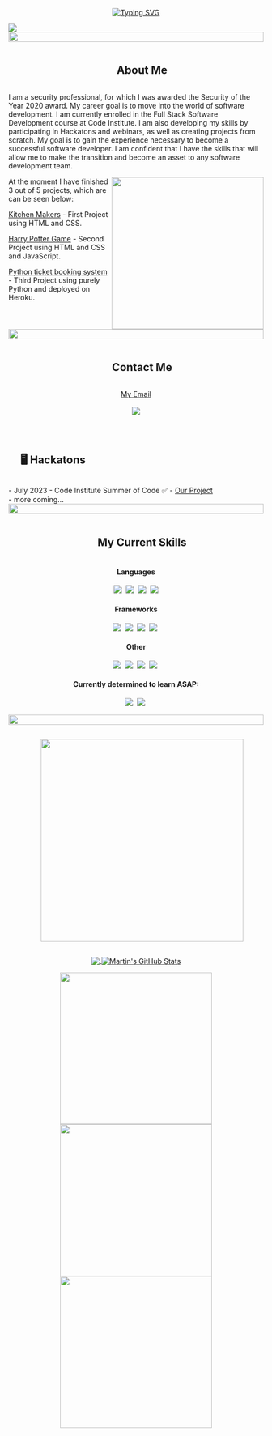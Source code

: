 <p align="center"><a href="https://git.io/typing-svg"><img src="https://readme-typing-svg.demolab.com?font=Fira+Code&weight=500&size=40&duration=2500&pause=50&center=true&vCenter=true&multiline=true&repeat=true&width=750&height=200&lines=Hello+World;I'm+Jarek;an+Aspiring+Software+Developer" alt="Typing SVG" /></a></p>

![](https://komarev.com/ghpvc/?username=JarekB-dev&color=green)
<img src="https://i.imgur.com/dBaSKWF.gif" height="20" width="100%">

<div align="center" id="user-content-toc">
  <ul>
    <summary><h2 style="display: inline-block;">About Me</h2></summary>
  </ul>
</div>

<p align="left">I am a security professional, for which I was awarded the Security of the Year 2020 award. My career goal is to move into the world of software development. I am currently enrolled in the Full Stack Software Development course at Code Institute. I am also developing my skills by participating in Hackatons and webinars, as well as creating projects from scratch. My goal is to gain the experience necessary to become a successful software developer. I am confident that I have the skills that will allow me to make the transition and become an asset to any software development team. 
</p>

<img align="right" width=300 src="https://media3.giphy.com/media/v1.Y2lkPTc5MGI3NjExemtldTBucDkzeG12MjBzYXV0aXM0YXZ1eDFvZ3d5dG1pcDY1cDF3OCZlcD12MV9naWZzX3NlYXJjaCZjdD1n/iIqmM5tTjmpOB9mpbn/giphy.gif" />

<p align="left">At the moment I have finished 3 out of 5 projects, which are can be seen below:</p>
<p><a href="https://jarekb-dev.github.io/KitchenMakers/">Kitchen Makers</a>
- First Project using HTML and CSS.</p>
<p><a href="https://jarekb-dev.github.io/Harry-Potter/">Harry Potter Game</a>
- Second Project using HTML and CSS and JavaScript.</p>
<p><a href="https://byron-air-b087f2b64028.herokuapp.com/">Python ticket booking system</a>
- Third Project using purely Python and deployed on Heroku.</p>
<br>
<img src="https://i.imgur.com/dBaSKWF.gif" height="20" width="100%">

<div align="center" id="user-content-toc">
  <ul>
    <summary><h2 style="display: inline-block;">Contact Me</h2></summary>
  </ul>
</div>

<p align="center">
  <a href="mailto:jerrybonq@gmail.com.com">My Email</a>
  <br/><br/>
  <a href="https://www.linkedin.com/in/jaroslaw-bonk/">
    <img src="https://img.shields.io/badge/linkedin-%230077B5.svg?&style=for-the-badge&logo=linkedin&logoColor=white" />
  </a>
</p>

<br>

<div id="user-content-toc">
  <ul>
    <summary><h2 style="display: inline-block;">🖥 Hackatons</h2></summary>
  </ul>
</div>
- July 2023 - Code Institute Summer of Code ✅ - <a href="https://aqua-la-vista.netlify.app/">Our Project</a><br>
- more coming...

<img src="https://i.imgur.com/dBaSKWF.gif" height="20" width="100%">

<div align="center" id="user-content-toc">
  <ul>
    <summary><h2 style="display: inline-block;">My Current Skills</h2></summary>
  </ul>
</div>

<h4 align="center">
  Languages
</h4> 

<p align="center">
  <img src="https://img.shields.io/badge/CSS3-1572B6?style=for-the-badge&logo=css3&logoColor=white" />&nbsp;
  <img src="https://img.shields.io/badge/HTML5-E34F26?style=for-the-badge&logo=html5&logoColor=white" />&nbsp;
  <img src="https://img.shields.io/badge/JavaScript-323330?style=for-the-badge&logo=javascript&logoColor=F7DF1E" />&nbsp;
  <img src="https://img.shields.io/badge/Python-FFD43B?style=for-the-badge&logo=python&logoColor=blue" />
</p>

<h4 align="center">
  Frameworks
</h4> 

<p align="center">
  <img src="https://img.shields.io/badge/React-20232A?style=for-the-badge&logo=react&logoColor=61DAFB" />&nbsp;
  <img src="https://img.shields.io/badge/Bootstrap-563D7C?style=for-the-badge&logo=bootstrap&logoColor=white" />&nbsp;
  <img src="https://img.shields.io/badge/Django-092E20?style=for-the-badge&logo=django&logoColor=green" />&nbsp;
  <img src="https://img.shields.io/badge/jQuery-0769AD?style=for-the-badge&logo=jquery&logoColor=white" />&nbsp;
</p>

<h4 align="center">
  Other
</h4> 

<p align="center">
  <img src="https://img.shields.io/badge/Netlify-00C7B7?style=for-the-badge&logo=netlify&logoColor=white" />&nbsp;
  <img src="https://img.shields.io/badge/Heroku-430098?style=for-the-badge&logo=heroku&logoColor=white" />&nbsp;
  <img src="https://img.shields.io/badge/Google_Cloud-4285F4?style=for-the-badge&logo=google-cloud&logoColor=white" />&nbsp;
  <img src="https://img.shields.io/badge/GIT-E44C30?style=for-the-badge&logo=git&logoColor=white" />&nbsp;
</p>

<h4 align="center">
  Currently determined to learn ASAP:
</h4> 

<p align="center">
  <img src="https://img.shields.io/badge/Tailwind_CSS-38B2AC?style=for-the-badge&logo=tailwind-css&logoColor=white" />&nbsp;
  <img src="https://img.shields.io/badge/Material--UI-0081CB?style=for-the-badge&logo=material-ui&logoColor=white" />&nbsp;
</p>


<img src="https://i.imgur.com/dBaSKWF.gif" height="20" width="100%">

<div align="center" id="user-content-toc">
  <ul>
    <summary><p style="display: inline-block"><img src="https://media.giphy.com/media/WUlplcMpOCEmTGBtBW/giphy.gif" width="400"></p></summary>
  </ul>
</div>

<p align="center">
<a href="https://github.com/JarekB-dev/JarekB-dev">
  <img align="center" src="https://github-readme-stats.vercel.app/api/top-langs/?username=JarekB-dev&hide=java,html,tex&title_color=ffffff&text_color=c9cacc&icon_color=2bbc8a&bg_color=1d1f21&langs_count=3" />
</a>
<a href="https://github.com/JarekB-dev/JarekB-dev">
  <img align="center" src="https://github-readme-stats.vercel.app/api?username=JarekB-dev&show_icons=true&line_height=27&count_private=true&title_color=ffffff&text_color=c9cacc&icon_color=2bbc8a&bg_color=1d1f21" alt="Martin's GitHub Stats" />
</a>
</p>
<p align="center">
<a href="https://github.com/JarekB-dev/KitchenMakers">
  <img align="center" width=300 src="https://github-readme-stats.vercel.app/api/pin/?username=JarekB-dev&repo=kitchenmakers&title_color=ffffff&text_color=c9cacc&icon_color=2bbc8a&bg_color=1d1f21" />
</a>


<a href="https://github.com/JarekB-dev/Harry-Potter">
  <img align="center" width=300 src="https://github-readme-stats.vercel.app/api/pin/?username=JarekB-dev&repo=harry-potter&title_color=ffffff&text_color=c9cacc&icon_color=2bbc8a&bg_color=1d1f21" />
</a>    


<a href="https://github.com/JarekB-dev/byron-air">
  <img align="center" width=300 src="https://github-readme-stats.vercel.app/api/pin/?username=JarekB-dev&repo=byron-air&title_color=ffffff&text_color=c9cacc&icon_color=2bbc8a&bg_color=1d1f21" />
</a>
</p>
